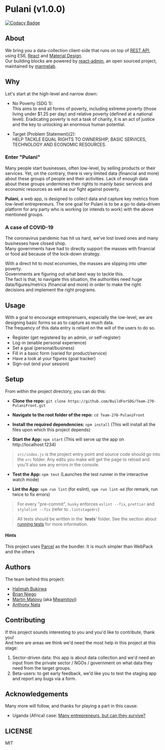 # Pulani (v1.0.0)

[![Codacy Badge](https://app.codacy.com/project/badge/Grade/754d6c77615d474ca331cf6e023191cd)](https://www.codacy.com/gh/BuildForSDG/PulaniFront?utm_source=github.com&amp;utm_medium=referral&amp;utm_content=BuildForSDG/PulaniFront&amp;utm_campaign=Badge_Grade)

## About

We bring you a data-collection client-side that runs on top of [REST API](https://github.com/BuildForSDG/Team-270-PulaniBack), using ES6, [React](https://facebook.github.io/react/) and [Material Design](https://material.io/).<br/>
Our building blocks are powered by [react-admin](https://github.com/marmelab/react-admin), an open sourced project, maintained by [marmelab](https://marmelab.com/).<br/>

## Why

Let's start at the high-level and narrow down:

-   No Poverty (SDG 1):<br/>
    This aims to end all forms of poverty, including extreme poverty (those living under $1.25 per day) and relative poverty (defined at a national level). Eradicating poverty is not a task of charity, it is an act of justice and the key to unlocking an enormous human potential. 

-   Target (Problem Statement)(2):<br/>
    HELP TACKLE EQUAL RIGHTS TO OWNERSHIP, BASIC SERVICES, TECHNOLOGY AND ECONOMIC RESOURCES.

### Enter "Pulani"

Many people start businesses, often low-level, by selling products or their services. Yet, on the contrary, there is very limited data (financial and more) about these groups of people and their activities. Lack of enough data about these groups undermines their rights to mainly basic services and economic resources as well as our fight against poverty.

**Pulani**, a web app, is designed to collect data and capture key metrics from low-level entrepreneurs. The one goal for Pulani is to be a go-to data-driven platform for any party who is working (or intends to work) with the above mentioned groups.

### A case of COVID-19

The coronavirus pandemic has hit us hard, we've lost loved ones and many businesses have closed shop.<br/>Many governments have had to directly support the masses with financial or food aid because of the lock-down strategy.

With a direct hit to most economies, the masses are slipping into utter poverty.<br/>Governments are figuring out what best way to tackle this.<br/>The fact is that, to navigate this situation, the authorities need huge data/figures/metrics (financial and more) in order to make the right decisions and implement the right programs.

## Usage

 With a goal to encourage entreprenuers, especially the low-level, we are designing basic forms so as to capture as much data.<br/>The frequency of this data entry is reliant on the will of the users to do so.

-   Register (get registered by an admin, or self-register)
-   Log-in (enable personal experience)
-   Set a goal (personal/business)
-   Fill in a basic form (varied for product/service)
-   Have a look at your figures (goal tracker)
-   Sign-out (end your session)

## Setup

From within the project directory, you can do this:

-   **Clone the repo:** `git clone https://github.com/BuildForSDG/Team-270-PulaniFront.git`

-   **Navigate to the root folder of the repo:** `cd Team-270-PulaniFront`

-   **Install the required dependencies:** `npm install` (This will install all the files upon which this project depends)

-   **Start the App:** `npm start` (This will serve up the app on http&#x3A;//localhost:1234)<br/>

> `src/index.js` is the project entry point and source code should go into the `src` folder. Any edits you make will get the page to reload and you'll also see any errors in the console.

-   **Test the App:** `npm test` (Launches the test runner in the interactive watch mode)<br/> 

-   **Lint the App:** `npm run lint` (for eslint), `npm run lint-md` (for remark, run twice to fix errors)

> For every "pre-commit", `husky` enforces `eslint --fix`, `prettier` and `stylelint --fix` (refer to `.lintstagedrc`)

> All tests should be written in the \`**tests**' folder. 
> See the section about [running tests](https://facebook.github.io/create-react-app/docs/running-tests) for more information.

#### Hints

This project uses [Parcel](https://parceljs.org/getting_started.html) as the bundler. It is much simpler than WebPack and the others

## Authors

The team behind this project:<br/>

-   [Halimah Bukirwa](https://github.com/halimahbukirwa)
-   [Brian Njego](https://github.com/BryanCI)
-   [Martin Matovu](https://github.com/Mwamitovi) (aka [Mwamitovi](https://stackoverflow.com/users/10849438/mwamitovi))
-   [Anthony Nata](https://github.com/Nataanthoni)

## Contributing

If this project sounds interesting to you and you'd like to contribute, thank you!<br/>
And here are areas we think we'd need the most help in this project at this stage:

1.  Sector-driven data: this app is about data collection and we'd need an input from the private sector / NGOs / government on what data they need from the target groups.
2.  Beta-users: to get early feedback, we'd like you to test the staging app and report any bugs via a form.

## Acknowledgements

Many more will follow, and thanks for playing a part in this cause:

-   Uganda (Africa) case: [Many entrepreneurs, but can they survive?](https://www.theguardian.com/global-development-professionals-network/2016/feb/16/uganda-is-a-land-of-entrepreneurs-but-how-many-startups-survive)

## LICENSE

MIT
